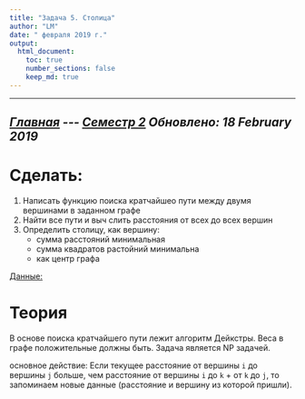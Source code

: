 ```yaml
---
title: "Задача 5. Столица"
author: "LM"
date: " февраля 2019 г."
output: 
  html_document:
    toc: true
    number_sections: false
    keep_md: true
---
```

----------------------
*[Главная](http://leonovmx.github.io/info/index.html) --- [Семестр 2](./index/html)*
*Обновлено: 18 February 2019*
----------------------

# Сделать:

1) Написать функцию поиска кратчайшео пути между двумя вершинами в заданном графе
2) Найти все пути и выч слить расстояния от всех до всех вершин
3) Определить столицу, как вершину:
    - сумма расстояний минимальная
    - сумма квадратов растойний минимальна
    - как центр графа
    
[Данные:](https://github.com/leonovmx/info/blob/gh-pages/s2/shatl_graph.RData?raw=true)

# Теория 

В основе поиска кратчайшего пути лежит алгоритм Дейкстры. 
Веса в графе положительные должны быть. Задача является NP задачей. 

основное действие: Если текущее расстояние от вершины `i` до вершины `j` 
больше, чем расстояние от вершины `i` до `k` + от `k` до `j`, то запоминаем новые данные (расстояние и вершину из которой пришли).
